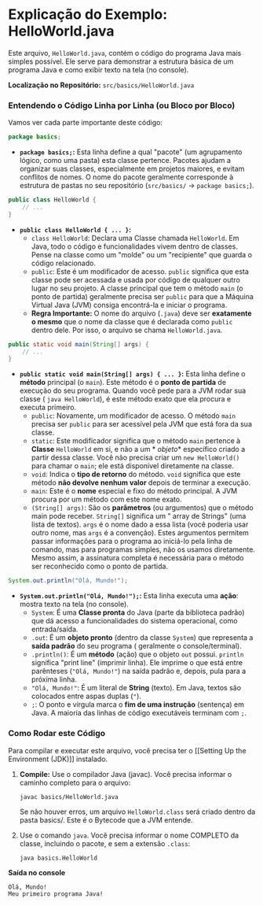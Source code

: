# Explicação do Exemplo: HelloWorld.java

Este arquivo, `HelloWorld.java`, contém o código do programa Java mais simples possível. Ele serve para demonstrar a
estrutura básica de um programa Java e como exibir texto na tela (no console).

**Localização no Repositório:** `src/basics/HelloWorld.java`

### Entendendo o Código Linha por Linha (ou Bloco por Bloco)

Vamos ver cada parte importante deste código:

```java
package basics;
```

* **`package basics;`:** Esta linha define a qual "pacote" (um agrupamento lógico, como uma pasta) esta classe pertence.
  Pacotes ajudam a organizar suas classes, especialmente em projetos maiores, e evitam conflitos de nomes. O nome do
  pacote geralmente corresponde à estrutura de pastas no seu repositório (`src/basics/` -> `package basics;`).

```java
public class HelloWorld {
    // ... 
}
```

* **`public class HelloWorld { ... }`:**
    * `class HelloWorld`: Declara uma Classe chamada `HelloWorld`. Em Java, todo o código e funcionalidades vivem dentro
      de classes. Pense na classe como um "molde" ou um "recipiente" que guarda o código relacionado.
    * `public`: Este é um modificador de acesso. `public` significa que esta classe pode ser acessada e usada por código
      de qualquer outro lugar no seu projeto. A classe principal que tem o método `main` (o ponto de partida) geralmente
      precisa ser `public` para que a Máquina Virtual Java (JVM) consiga encontrá-la e iniciar o programa.
    * **Regra Importante:** O nome do arquivo (`.java`) deve ser **exatamente o mesmo** que o nome da classe que é
      declarada como `public` dentro dele. Por isso, o arquivo se chama `HelloWorld.java`.

```java
public static void main(String[] args) {
    // ... 
}
```

* **`public static void main(String[] args) { ... }`:** Esta linha define o **método** principal (o `main`). Este método
  é o **ponto de partida** de execução do seu programa. Quando você pede para a JVM rodar sua classe (
  `java HelloWorld`), é este método exato que ela procura e executa primeiro.
    * `public`: Novamente, um modificador de acesso. O método `main` precisa ser `public` para ser acessível pela JVM
      que está fora da sua classe.
    * `static`: Este modificador significa que o método `main` pertence à **Classe** `HelloWorld` em si, e não a um *
      *objeto** específico criado a partir dessa classe. Você não precisa criar um `new HelloWorld()` para chamar o
      `main`; ele está disponível diretamente na classe.
    * `void`: Indica o **tipo de retorno** do método. `void` significa que este método **não devolve nenhum valor**
      depois de terminar a execução.
    * `main`: Este é o **nome** especial e fixo do método principal. A JVM procura por um método com este nome exato.
    * `(String[] args)`: São os **parâmetros** (ou argumentos) que o método main pode receber. `String[]` significa um "
      array de Strings" (uma lista de textos). `args` é o nome dado a essa lista (você poderia usar outro nome, mas
      `args` é a convenção). Estes argumentos permitem passar informações para o programa ao iniciá-lo pela linha de
      comando, mas para programas simples, não os usamos diretamente. Mesmo assim, a assinatura completa é necessária
      para o método ser reconhecido como o ponto de partida.

```java
System.out.println("Olá, Mundo!");
```

* **`System.out.println("Olá, Mundo!");`:** Esta linha executa uma **ação**: mostra texto na tela (no console).
    * `System`: É uma **Classe pronta** do Java (parte da biblioteca padrão) que dá acesso a funcionalidades do sistema
      operacional, como entrada/saída.
    * `.out`: É um **objeto pronto** (dentro da classe `System`) que representa a **saída padrão** do seu programa (
      geralmente o console/terminal).
    * `.println()`: É um **método** (ação) que o objeto `out` possui. `println` significa "print line" (imprimir linha).
      Ele imprime o que está entre parênteses (`"Olá, Mundo!"`) na saída padrão e, depois, pula para a próxima linha.
    * `"Olá, Mundo!"`: É um literal de **String** (texto). Em Java, textos são colocados entre aspas duplas (`"`).
    * `;`: O ponto e vírgula marca o **fim de uma instrução** (sentença) em Java. A maioria das linhas de código
      executáveis terminam com `;`.

### Como Rodar este Código

Para compilar e executar este arquivo, você precisa ter o [[Setting Up the Environment (JDK)]] instalado.

1. **Compile:** Use o compilador Java (javac). Você precisa informar o caminho completo para o arquivo:

    ```shell
    javac basics/HelloWorld.java
    ```

   Se não houver erros, um arquivo `HelloWorld.class` será criado dentro da pasta basics/. Este é o Bytecode que a JVM
   entende.

2. Use o comando `java`. Você precisa informar o nome COMPLETO da classe, incluindo o pacote, e sem a extensão `.class`:

    ```shell
    java basics.HelloWorld
    ```

**Saída no console**

```
Olá, Mundo!
Meu primeiro programa Java!
```